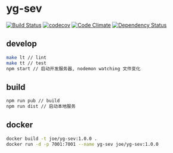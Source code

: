 # yg-sev


[![Build Status](https://travis-ci.org/joehecn/yg-sev.svg?branch=master)](https://travis-ci.org/joehecn/yg-sev)
[![codecov](https://codecov.io/gh/joehecn/yg-sev/branch/master/graph/badge.svg)](https://codecov.io/gh/joehecn/yg-sev)
[![Code Climate](https://codeclimate.com/github/joehecn/yg-sev/badges/gpa.svg)](https://codeclimate.com/github/joehecn/yg-sev)
[![Dependency Status](https://gemnasium.com/badges/github.com/joehecn/yg-sev.svg)](https://gemnasium.com/github.com/joehecn/yg-sev)


## develop

``` bash
make lt // lint
make tt // test
npm start // 启动开发服务器, nodemon watching 文件变化
```

## build

``` bash
npm run pub // build
npm run dist // 启动本地服务
```

## docker

``` bash
docker build -t joe/yg-sev:1.0.0 .
docker run -d -p 7001:7001 --name yg-sev joe/yg-sev:1.0.0
```
